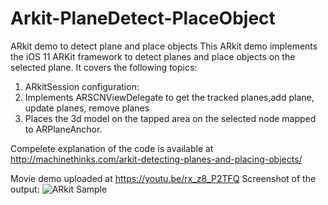 # Arkit-PlaneDetect-PlaceObject
ARkit demo to detect plane and place objects
This ARkit demo implements the iOS 11 ARKit framework to detect planes and place objects on the selected plane.
It covers the following topics:

1) ARkitSession configuration:
2) Implements ARSCNViewDelegate to get the tracked planes,add plane, update planes, remove planes
3) Places the 3d model on the tapped area on the selected node mapped to ARPlaneAnchor.

Compelete explanation of the code is available at  http://machinethinks.com/arkit-detecting-planes-and-placing-objects/

Movie demo uploaded at https://youtu.be/rx_z8_P2TFQ
Screenshot of the output: 
![ARkit Sample](https://github.com/sriscode/Arkit-PlaneDetect-PlaceObject/blob/master/ArkitPlaneDetectPlaceObject-589x1024.png)



